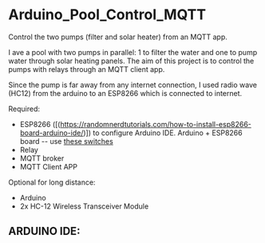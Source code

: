 # Arduino_Pool_Control_MQTT
Control the two pumps (filter and solar heater) from an MQTT app. 

I ave a pool with two pumps in parallel: 1 to filter the water and one to pump water through solar heating panels. The aim of this project is to control the pumps with relays through an MQTT client app. 

Since the pump is far away from any internet connection, I used radio wave (HC12) from the arduino to an ESP8266 which is connected to internet.

Required:
- ESP8266 ([(https://randomnerdtutorials.com/how-to-install-esp8266-board-arduino-ide/)]) to configure Arduino IDE. Arduino + ESP8266 board -- use [these switches]([https://createlabz.store/products/arduino-uno-wifi-r3-compatible-atmega328p-esp8266])
- Relay
- MQTT broker
- MQTT Client APP

Optional for long distance:
- Arduino
- 2x HC-12 Wireless Transceiver Module



ARDUINO IDE:
- 
